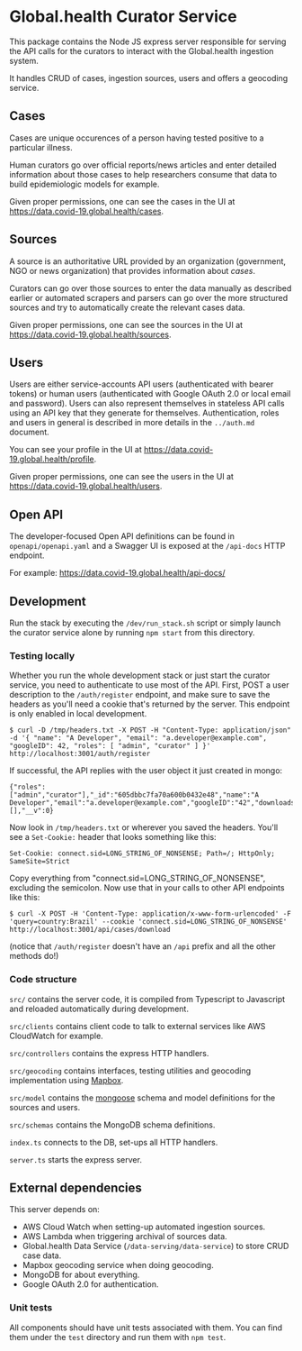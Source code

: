 # Global.health Curator Service

This package contains the Node JS express server responsible for serving the API calls for the curators to interact with the Global.health ingestion system.

It handles CRUD of cases, ingestion sources, users and offers a geocoding service.

## Cases

Cases are unique occurences of a person having tested positive to a particular illness.

Human curators go over official reports/news articles and enter detailed information about those cases to help researchers consume that data to build epidemiologic models for example.

Given proper permissions, one can see the cases in the UI at https://data.covid-19.global.health/cases.

## Sources

A source is an authoritative URL provided by an organization (government, NGO or news organization) that provides information about _cases_.

Curators can go over those sources to enter the data manually as described earlier or automated scrapers and parsers can go over the more structured sources and try to automatically create the relevant cases data.

Given proper permissions, one can see the sources in the UI at https://data.covid-19.global.health/sources.

## Users

Users are either service-accounts API users (authenticated with bearer tokens) or human users (authenticated with Google OAuth 2.0 or local email and password). Users can also represent themselves in stateless API calls using an API key that they generate for themselves. Authentication, roles and users in general is described in more details in the `../auth.md` document.

You can see your profile in the UI at https://data.covid-19.global.health/profile.

Given proper permissions, one can see the users in the UI at https://data.covid-19.global.health/users.

## Open API

The developer-focused Open API definitions can be found in `openapi/openapi.yaml` and a Swagger UI is exposed at the `/api-docs` HTTP endpoint.

For example: https://data.covid-19.global.health/api-docs/

## Development

Run the stack by executing the `/dev/run_stack.sh` script or simply launch the curator service alone by running `npm start` from this directory.

### Testing locally

Whether you run the whole development stack or just start the curator service, you need to authenticate to use most of the API. First, POST a user description to the `/auth/register` endpoint, and make sure to save the headers as you'll need a cookie that's returned by the server. This endpoint is only enabled in local development.

    $ curl -D /tmp/headers.txt -X POST -H "Content-Type: application/json" -d '{ "name": "A Developer", "email": "a.developer@example.com", "googleID": 42, "roles": [ "admin", "curator" ] }' http://localhost:3001/auth/register

If successful, the API replies with the user object it just created in mongo:

    {"roles":["admin","curator"],"_id":"605dbbc7fa70a600b0432e48","name":"A Developer","email":"a.developer@example.com","googleID":"42","downloads":[],"__v":0}

Now look in `/tmp/headers.txt` or wherever you saved the headers. You'll see a `Set-Cookie:` header that looks something like this:

    Set-Cookie: connect.sid=LONG_STRING_OF_NONSENSE; Path=/; HttpOnly; SameSite=Strict

Copy everything from "connect.sid=LONG_STRING_OF_NONSENSE", excluding the semicolon. Now use that in your calls to other API endpoints like this:

    $ curl -X POST -H 'Content-Type: application/x-www-form-urlencoded' -F 'query=country:Brazil' --cookie 'connect.sid=LONG_STRING_OF_NONSENSE' http://localhost:3001/api/cases/download

(notice that `/auth/register` doesn't have an `/api` prefix and all the other methods do!)

### Code structure

`src/` contains the server code, it is compiled from Typescript to Javascript and reloaded automatically during development.

`src/clients` contains client code to talk to external services like AWS CloudWatch for example.

`src/controllers` contains the express HTTP handlers.

`src/geocoding` contains interfaces, testing utilities and geocoding implementation using [Mapbox](https://www.mapbox.com).

`src/model` contains the [mongoose](https://mongoosejs.com/) schema and model definitions for the sources and users.

`src/schemas` contains the MongoDB schema definitions.

`index.ts` connects to the DB, set-ups all HTTP handlers.

`server.ts` starts the express server.

## External dependencies

This server depends on:

- AWS Cloud Watch when setting-up automated ingestion sources.
- AWS Lambda when triggering archival of sources data.
- Global.health Data Service (`/data-serving/data-service`) to store CRUD case data.
- Mapbox geocoding service when doing geocoding.
- MongoDB for about everything.
- Google OAuth 2.0 for authentication.

### Unit tests

All components should have unit tests associated with them.
You can find them under the `test` directory and run them with `npm test`.

